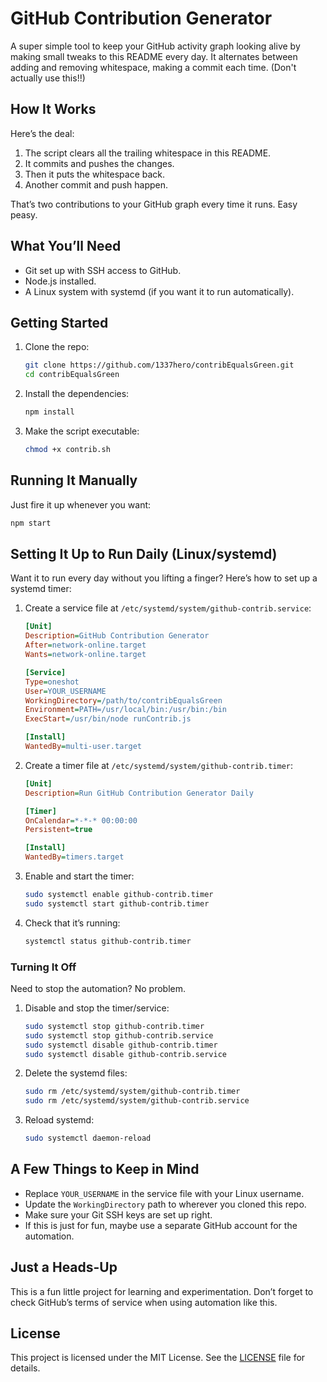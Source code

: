 # GitHub Contribution Generator

A super simple tool to keep your GitHub activity graph looking alive by making small tweaks to this README every day. It alternates between adding and removing whitespace, making a commit each time. (Don't actually use this!!)

## How It Works

Here’s the deal:

1. The script clears all the trailing whitespace in this README.
2. It commits and pushes the changes.
3. Then it puts the whitespace back.
4. Another commit and push happen.

That’s two contributions to your GitHub graph every time it runs. Easy peasy.

## What You’ll Need

- Git set up with SSH access to GitHub.
- Node.js installed.
- A Linux system with systemd (if you want it to run automatically).

## Getting Started

1. Clone the repo:
   ```bash
   git clone https://github.com/1337hero/contribEqualsGreen.git
   cd contribEqualsGreen
   ```

2. Install the dependencies:
   ```bash
   npm install
   ```

3. Make the script executable:
   ```bash
   chmod +x contrib.sh
   ```

## Running It Manually

Just fire it up whenever you want:
```bash
npm start
```

## Setting It Up to Run Daily (Linux/systemd)

Want it to run every day without you lifting a finger? Here’s how to set up a systemd timer:

1. Create a service file at `/etc/systemd/system/github-contrib.service`:
   ```ini
   [Unit]
   Description=GitHub Contribution Generator
   After=network-online.target
   Wants=network-online.target

   [Service]
   Type=oneshot
   User=YOUR_USERNAME
   WorkingDirectory=/path/to/contribEqualsGreen
   Environment=PATH=/usr/local/bin:/usr/bin:/bin
   ExecStart=/usr/bin/node runContrib.js

   [Install]
   WantedBy=multi-user.target
   ```

2. Create a timer file at `/etc/systemd/system/github-contrib.timer`:
   ```ini
   [Unit]
   Description=Run GitHub Contribution Generator Daily

   [Timer]
   OnCalendar=*-*-* 00:00:00
   Persistent=true

   [Install]
   WantedBy=timers.target
   ```

3. Enable and start the timer:
   ```bash
   sudo systemctl enable github-contrib.timer
   sudo systemctl start github-contrib.timer
   ```

4. Check that it’s running:
   ```bash
   systemctl status github-contrib.timer
   ```

### Turning It Off

Need to stop the automation? No problem.

1. Disable and stop the timer/service:
   ```bash
   sudo systemctl stop github-contrib.timer
   sudo systemctl stop github-contrib.service
   sudo systemctl disable github-contrib.timer
   sudo systemctl disable github-contrib.service
   ```

2. Delete the systemd files:
   ```bash
   sudo rm /etc/systemd/system/github-contrib.timer
   sudo rm /etc/systemd/system/github-contrib.service
   ```

3. Reload systemd:
   ```bash
   sudo systemctl daemon-reload
   ```

## A Few Things to Keep in Mind

- Replace `YOUR_USERNAME` in the service file with your Linux username.
- Update the `WorkingDirectory` path to wherever you cloned this repo.
- Make sure your Git SSH keys are set up right.
- If this is just for fun, maybe use a separate GitHub account for the automation.

## Just a Heads-Up

This is a fun little project for learning and experimentation. Don’t forget to check GitHub’s terms of service when using automation like this.

## License

This project is licensed under the MIT License. See the [LICENSE](./LICENSE) file for details.